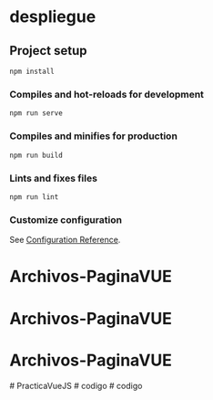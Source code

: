 # despliegue

## Project setup
```
npm install
```

### Compiles and hot-reloads for development
```
npm run serve
```

### Compiles and minifies for production
```
npm run build
```

### Lints and fixes files
```
npm run lint
```

### Customize configuration
See [Configuration Reference](https://cli.vuejs.org/config/).
# Archivos-PaginaVUE
# Archivos-PaginaVUE
# Archivos-PaginaVUE
#   P r a c t i c a V u e J S  
 #   c o d i g o  
 #   c o d i g o  
 
